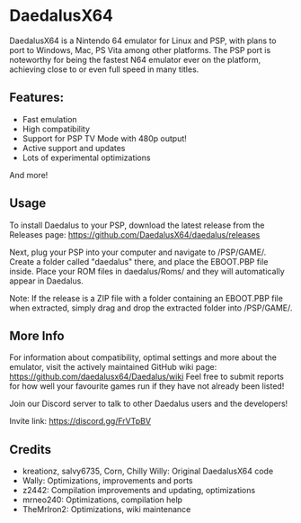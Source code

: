 # DaedalusX64
 
DaedalusX64 is a Nintendo 64 emulator for Linux and PSP, with plans to port to Windows, Mac, PS Vita among other platforms. The PSP port is noteworthy for being the fastest N64 emulator ever on the platform, achieving close to or even full speed in many titles.
 
## Features:
 
- Fast emulation
- High compatibility
- Support for PSP TV Mode with 480p output!
- Active support and updates
- Lots of experimental optimizations
 
And more!
 
## Usage
 
To install Daedalus to your PSP, download the latest release from the Releases page: https://github.com/DaedalusX64/daedalus/releases
 
Next, plug your PSP into your computer and navigate to /PSP/GAME/. Create a folder called "daedalus" there, and place the EBOOT.PBP file inside. Place your ROM files in daedalus/Roms/ and they will automatically appear in Daedalus.
 
Note: If the release is a ZIP file with a folder containing an EBOOT.PBP file when extracted, simply drag and drop the extracted folder into /PSP/GAME/.
 
## More Info
 
For information about compatibility, optimal settings and more about the emulator, visit the actively maintained GitHub wiki page: https://github.com/daedalusx64/Daedalus/wiki Feel free to submit reports for how well your favourite games run if they have not already been listed!
 
Join our Discord server to talk to other Daedalus users and the developers!
 
Invite link: https://discord.gg/FrVTpBV
 
## Credits
 
- kreationz, salvy6735, Corn, Chilly Willy: Original DaedalusX64 code
- Wally: Optimizations, improvements and ports
- z2442: Compilation improvements and updating, optimizations
- mrneo240: Optimizations, compilation help
- TheMrIron2: Optimizations, wiki maintenance
